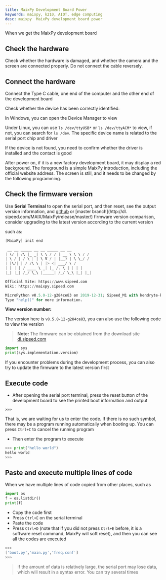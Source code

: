 ```yaml
---
title: MaixPy Development Board Power
keywords: maixpy, k210, AIOT, edge computing
desc: maixpy  MaixPy development board power
---
```


When we get the MaixPy development board

## Check the hardware

Check whether the hardware is damaged, and whether the camera and the screen are connected properly. Do not connect the cable reversely.


## Connect the hardware

Connect the Type C cable, one end of the computer and the other end of the development board

Check whether the device has been correctly identified:

In Windows, you can open the Device Manager to view

Under Linux, you can use `ls /dev/ttyUSB*` or `ls /dev/ttyACM*` to view, if not, you can search for `ls /dev`. The specific device name is related to the serial port chip and driver


If the device is not found, you need to confirm whether the driver is installed and the contact is good

After power on, if it is a new factory development board, it may display a red background. The foreground is a simple MaixPy introduction, including the official website address. The screen is still, and it needs to be changed by the following programming.

## Check the firmware version

Use **Serial Terminal** to open the serial port, and then reset, see the output version information, and [github](https://github.com/sipeed/MaixPy/releases) or [master branch](http://dl. sipeed.com/MAIX/MaixPy/release/master/) firmware version comparison, consider upgrading to the latest version according to the current version

such as:

```python
[MaixPy] init end

 __ __ _____ __ __ _____ __ __
| \/ | /\ |_ _| \ \ / / | __ \ \ \ / /
| \ / | / \ | | \ V / | |__) | \ \_/ /
| |\/| | / /\ \ | |> <| ___/ \ /
| | | | / ____ \ _| |_ /. \ | | | |
|_| |_| /_/ \_\ |_____| /_/ \_\ |_| |_|

Official Site: https://www.sipeed.com
Wiki: https://maixpy.sipeed.com

MicroPython v0.5.0-12-g284ce83 on 2019-12-31; Sipeed_M1 with kendryte-k210
Type "help()" for more information.
```

**View version number:**

  The version here is `v0.5.0-12-g284ce83`, you can also use the following code to view the version

> **Note:** The firmware can be obtained from the download site [dl.sipeed.com](http://dl.sipeed.com/MAIX/MaixPy/release/master/)

```python
import sys
print(sys.implementation.version)
```

If you encounter problems during the development process, you can also try to update the firmware to the latest version first

## Execute code

* After opening the serial port terminal, press the reset button of the development board to see the printed boot information and output

```shell
>>>
```

That is, we are waiting for us to enter the code. If there is no such symbol, there may be a program running automatically when booting up. You can press `Ctrl+C` to cancel the running program

* Then enter the program to execute

```python
>>> print("hello world")
hello world
>>>
```

## Paste and execute multiple lines of code

When we have multiple lines of code copied from other places, such as

```python
import os
f = os.listdir()
print(f)
```

* Copy the code first
* Press `Ctrl+E` on the serial terminal
* Paste the code
* Press `Ctrl+D` (note that if you did not press `Ctrl+E` before, it is a software reset command, MaixPy will soft reset), and then you can see all the codes are executed

```python
>>>
['boot.py','main.py','freq.conf']
>>>

```

> If the amount of data is relatively large, the serial port may lose data, which will result in a syntax error. You can try several times
